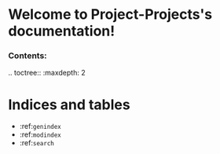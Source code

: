 <!---
Project-Projects documentation master file, created by sphinx-quickstart on Mon Mar 27 11:06:58 2017.
You can adapt this file completely to your liking, but it should at least contain the root `toctree` directive.
-->

# Welcome to Project-Projects's documentation!

### Contents:

.. toctree::
   :maxdepth: 2



Indices and tables
==================

* :ref:`genindex`
* :ref:`modindex`
* :ref:`search`

